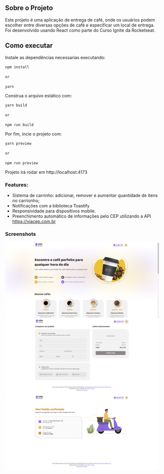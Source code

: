 ## Sobre o Projeto

Este projeto é uma aplicação de entrega de café, onde os usuários podem escolher entre diversas opções de café e especificar um local de entrega. Foi desenvolvido usando React como parte do Curso Ignite da Rocketseat.

## Como executar

Instale as dependências necessarias executando:

```console
npm install

or

yarn
```

Construa o arquivo estático com:

```console
yarn build

or

npm run build
```

Por fim, incie o projeto com:

```console
yarn preview

or

npm run preview
```

Projeto irá rodar em http://localhost:4173

### Features:

- Sistema de carrinho: adicionar, remover e aumentar quantidade de itens no carrionho;
- Notificações com a biblioteca Toastify
- Responsividade para dispositivos mobile.
- Preenchimento automático de informações pelo CEP utilizando a API https://viacep.com.br

### Screenshots

![Home Page](/screenshots/home.png)
![Checkout Page](/screenshots/checkout.png)
![Success Page](/screenshots/success.png)
